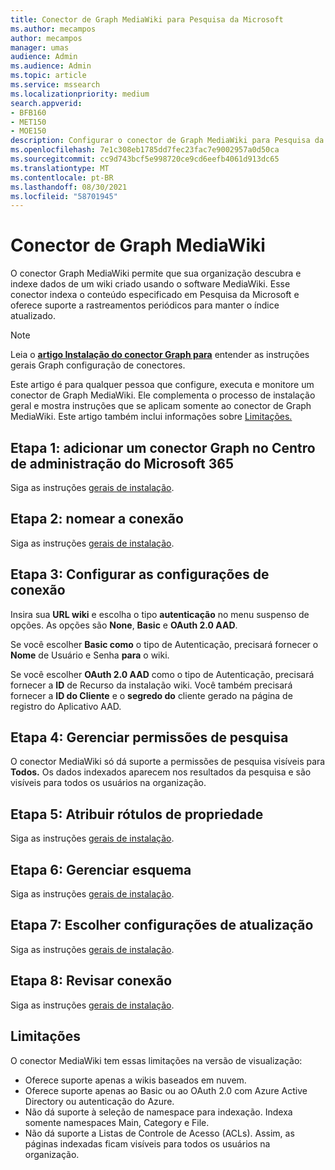 ```yaml
---
title: Conector de Graph MediaWiki para Pesquisa da Microsoft
ms.author: mecampos
author: mecampos
manager: umas
audience: Admin
ms.audience: Admin
ms.topic: article
ms.service: mssearch
ms.localizationpriority: medium
search.appverid:
- BFB160
- MET150
- MOE150
description: Configurar o conector de Graph MediaWiki para Pesquisa da Microsoft
ms.openlocfilehash: 7e1c308eb1785dd7fec23fac7e9002957a0d50ca
ms.sourcegitcommit: cc9d743bcf5e998720ce9cd6eefb4061d913dc65
ms.translationtype: MT
ms.contentlocale: pt-BR
ms.lasthandoff: 08/30/2021
ms.locfileid: "58701945"
---
```

<!---Previous ms.author: monaray --->

# <a name="mediawiki-graph-connector"></a>Conector de Graph MediaWiki

O conector Graph MediaWiki permite que sua organização descubra e indexe dados de um wiki criado usando o software MediaWiki. Esse conector indexa o conteúdo especificado em Pesquisa da Microsoft e oferece suporte a rastreamentos periódicos para manter o índice atualizado.

> [!NOTE]
> Leia o [**artigo Instalação do conector Graph para**](configure-connector.md) entender as instruções gerais Graph configuração de conectores.

Este artigo é para qualquer pessoa que configure, executa e monitore um conector de Graph MediaWiki. Ele complementa o processo de instalação geral e mostra instruções que se aplicam somente ao conector de Graph MediaWiki. Este artigo também inclui informações sobre [Limitações.](#limitations)

<!---## Before you get started-->

<!---Insert "Before you get started" recommendations for this data source-->

## <a name="step-1-add-a-graph-connector-in-the-microsoft-365-admin-center"></a>Etapa 1: adicionar um conector Graph no Centro de administração do Microsoft 365

Siga as instruções [gerais de instalação](./configure-connector.md).
<!---If the above phrase does not apply, delete it and insert specific details for your data source that are different from general setup instructions.-->

## <a name="step-2-name-the-connection"></a>Etapa 2: nomear a conexão

Siga as instruções [gerais de instalação](./configure-connector.md).
<!---If the above phrase does not apply, delete it and insert specific details for your data source that are different from general setup instructions.-->

## <a name="step-3-configure-the-connection-settings"></a>Etapa 3: Configurar as configurações de conexão

Insira sua **URL wiki** e escolha o tipo **autenticação** no menu suspenso de opções. As opções são **None**, **Basic** e **OAuth 2.0 AAD**.

Se você escolher **Basic como** o tipo de Autenticação, precisará fornecer o **Nome** de Usuário e Senha **para** o wiki.

Se você escolher **OAuth 2.0 AAD** como o tipo de Autenticação, precisará fornecer a **ID** de Recurso da instalação wiki. Você também precisará fornecer a **ID do Cliente** e o **segredo do** cliente gerado na página de registro do Aplicativo AAD.

## <a name="step-4-manage-search-permissions"></a>Etapa 4: Gerenciar permissões de pesquisa

O conector MediaWiki só dá suporte a permissões de pesquisa visíveis para **Todos.** Os dados indexados aparecem nos resultados da pesquisa e são visíveis para todos os usuários na organização.

## <a name="step-5-assign-property-labels"></a>Etapa 5: Atribuir rótulos de propriedade

Siga as instruções [gerais de instalação](./configure-connector.md).
<!---If the above phrase does not apply, delete it and insert specific details for your data source that are different from general setup instructions.-->

## <a name="step-6-manage-schema"></a>Etapa 6: Gerenciar esquema

Siga as instruções [gerais de instalação](./configure-connector.md).
<!---If the above phrase does not apply, delete it and insert specific details for your data source that are different from general setup instructions.-->

## <a name="step-7-choose-refresh-settings"></a>Etapa 7: Escolher configurações de atualização

Siga as instruções [gerais de instalação](./configure-connector.md).
<!---If the above phrase does not apply, delete it and insert specific details for your data source that are different from general setup instructions.-->

## <a name="step-8-review-connection"></a>Etapa 8: Revisar conexão

Siga as instruções [gerais de instalação](./configure-connector.md).
<!---If the above phrase does not apply, delete it and insert specific details for your data source that are different from general setup instructions.-->

<!---## Troubleshooting-->
<!---To be added-->

## <a name="limitations"></a>Limitações

O conector MediaWiki tem essas limitações na versão de visualização:

* Oferece suporte apenas a wikis baseados em nuvem.
* Oferece suporte apenas ao Basic ou ao OAuth 2.0 com Azure Active Directory ou autenticação do Azure.
* Não dá suporte à seleção de namespace para indexação. Indexa somente namespaces Main, Category e File.
* Não dá suporte a Listas de Controle de Acesso (ACLs). Assim, as páginas indexadas ficam visíveis para todos os usuários na organização.